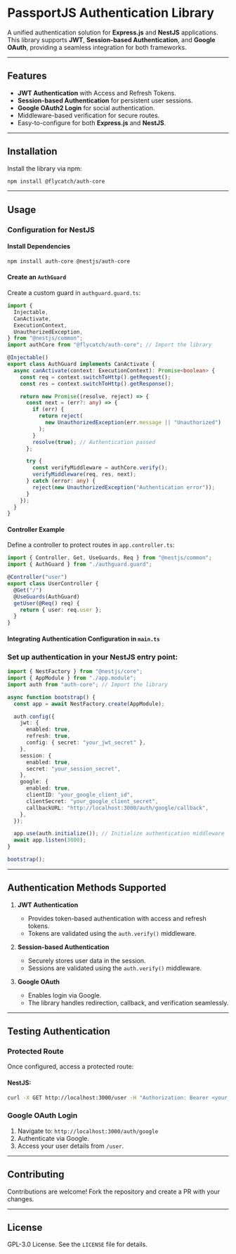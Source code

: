 # PassportJS Authentication Library

A unified authentication solution for **Express.js** and **NestJS** applications. This library supports **JWT**, **Session-based Authentication**, and **Google OAuth**, providing a seamless integration for both frameworks.

---

## Features

- **JWT Authentication** with Access and Refresh Tokens.
- **Session-based Authentication** for persistent user sessions.
- **Google OAuth2 Login** for social authentication.
- Middleware-based verification for secure routes.
- Easy-to-configure for both **Express.js** and **NestJS**.

---

## Installation

Install the library via npm:

```bash
npm install @flycatch/auth-core
```

---

## Usage

### Configuration for NestJS

#### Install Dependencies

```bash
npm install auth-core @nestjs/auth-core
```

#### Create an `AuthGuard`

Create a custom guard in `authguard.guard.ts`:

```typescript
import {
  Injectable,
  CanActivate,
  ExecutionContext,
  UnauthorizedException,
} from "@nestjs/common";
import authCore from "@flycatch/auth-core"; // Import the library

@Injectable()
export class AuthGuard implements CanActivate {
  async canActivate(context: ExecutionContext): Promise<boolean> {
    const req = context.switchToHttp().getRequest();
    const res = context.switchToHttp().getResponse();

    return new Promise((resolve, reject) => {
      const next = (err?: any) => {
        if (err) {
          return reject(
            new UnauthorizedException(err.message || "Unauthorized")
          );
        }
        resolve(true); // Authentication passed
      };

      try {
        const verifyMiddleware = authCore.verify();
        verifyMiddleware(req, res, next);
      } catch (error: any) {
        reject(new UnauthorizedException("Authentication error"));
      }
    });
  }
}
```

#### Controller Example

Define a controller to protect routes in `app.controller.ts`:

```typescript
import { Controller, Get, UseGuards, Req } from "@nestjs/common";
import { AuthGuard } from "./authguard.guard";

@Controller("user")
export class UserController {
  @Get("/")
  @UseGuards(AuthGuard)
  getUser(@Req() req) {
    return { user: req.user };
  }
}
```

#### Integrating Authentication Configuration in `main.ts`

### Set up authentication in your NestJS entry point:

```typescript
import { NestFactory } from "@nestjs/core";
import { AppModule } from "./app.module";
import auth from "auth-core"; // Import the library

async function bootstrap() {
  const app = await NestFactory.create(AppModule);

  auth.config({
    jwt: {
      enabled: true,
      refresh: true,
      config: { secret: "your_jwt_secret" },
    },
    session: {
      enabled: true,
      secret: "your_session_secret",
    },
    google: {
      enabled: true,
      clientID: "your_google_client_id",
      clientSecret: "your_google_client_secret",
      callbackURL: "http://localhost:3000/auth/google/callback",
    },
  });

  app.use(auth.initialize()); // Initialize authentication middleware
  await app.listen(3000);
}

bootstrap();
```

---

## Authentication Methods Supported

1. **JWT Authentication**

   - Provides token-based authentication with access and refresh tokens.
   - Tokens are validated using the `auth.verify()` middleware.

2. **Session-based Authentication**

   - Securely stores user data in the session.
   - Sessions are validated using the `auth.verify()` middleware.

3. **Google OAuth**
   - Enables login via Google.
   - The library handles redirection, callback, and verification seamlessly.

---

## Testing Authentication

### Protected Route

Once configured, access a protected route:

#### NestJS:

```bash
curl -X GET http://localhost:3000/user -H "Authorization: Bearer <your_jwt_token>"
```

### Google OAuth Login

1. Navigate to: `http://localhost:3000/auth/google`
2. Authenticate via Google.
3. Access your user details from `/user`.

---

## Contributing

Contributions are welcome! Fork the repository and create a PR with your changes.

---

## License

GPL-3.0 License. See the `LICENSE` file for details.
